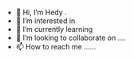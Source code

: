 - 👋 Hi, I’m Hedy .
- 👀 I’m interested in 
- 🌱 I’m currently learning 
- 💞️ I’m looking to collaborate on ....
- 📫 How to reach me ......

<!---
hedy992/hedy992 is a ✨ special ✨ repository because its `README.md` (this file) appears on your GitHub profile.
You can click the Preview link to take a look at your changes.
--->
